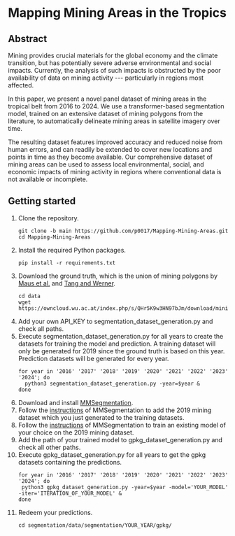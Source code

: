 # Mapping Mining Areas in the Tropics

## Abstract
Mining provides crucial materials for the global economy and the climate transition, but has potentially severe adverse environmental and social impacts. Currently, the analysis of such impacts is obstructed by the poor availability of data on mining activity --- particularly in regions most affected.

In this paper, we present a novel panel dataset of mining areas in the tropical belt from 2016 to 2024. We use a transformer-based segmentation model, trained on an extensive dataset of mining polygons from the literature, to automatically delineate mining areas in satellite imagery over time.

The resulting dataset features improved accuracy and reduced noise from human errors, and can readily be extended to cover new locations and points in time as they become available.
Our comprehensive dataset of mining areas can be used to assess local environmental, social, and economic impacts of mining activity in regions where conventional data is not available or incomplete.

## Getting started
1. Clone the repository.
   ```
   git clone -b main https://github.com/p0017/Mapping-Mining-Areas.git
   cd Mapping-Mining-Areas
   ```
2. Install the required Python packages.
   ```
   pip install -r requirements.txt
   ```
3. Download the ground truth, which is the union of mining polygons by [Maus et al.](https://www.nature.com/articles/s41597-022-01547-4) and [Tang and Werner](https://www.nature.com/articles/s43247-023-00805-6).
   ```
   cd data
   wget https://owncloud.wu.ac.at/index.php/s/QHr5K9w3HN97bJm/download/mining_polygons_combined.gpkg
   ```
4. Add your own API_KEY to segmentation_dataset_generation.py and check all paths.
5. Execute segmentation_dataset_generation.py for all years to create the datasets for training the model and prediction. A training dataset will only be generated for 2019 since the ground truth is based on this year. Prediction datasets will be generated for every year.
   ```
   for year in '2016' '2017' '2018' '2019' '2020' '2021' '2022' '2023' '2024'; do
     python3 segmentation_dataset_generation.py -year=$year &
   done
   ```
6. Download and install [MMSegmentation](https://mmsegmentation.readthedocs.io/en/main/get_started.html).
7. Follow the [instructions](https://mmsegmentation.readthedocs.io/en/main/advanced_guides/add_datasets.html) of MMSegmentation to add the 2019 mining dataset which you just generated to the training datasets.
8. Follow the [instructions](https://mmsegmentation.readthedocs.io/en/main/user_guides/4_train_test.html) of MMSegmentation to train an existing model of your choice on the 2019 mining dataset.
9. Add the path of your trained model to gpkg_dataset_generation.py and check all other paths.
10. Execute gpkg_dataset_generation.py for all years to get the gpkg datasets containing the predictions.
    ```
    for year in '2016' '2017' '2018' '2019' '2020' '2021' '2022' '2023' '2024'; do
     python3 gpkg_dataset_generation.py -year=$year -model='YOUR_MODEL' -iter='ITERATION_OF_YOUR_MODEL' &
    done
    ```
11. Redeem your predictions.
    ```
    cd segmentation/data/segmentation/YOUR_YEAR/gpkg/
    ```
